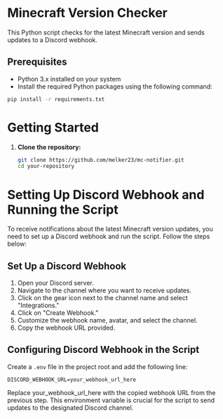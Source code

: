 # Minecraft Version Checker

This Python script checks for the latest Minecraft version and sends updates to a Discord webhook.

## Prerequisites

- Python 3.x installed on your system
- Install the required Python packages using the following command:

```bash
pip install -r requirements.txt
```
# Getting Started

1. **Clone the repository:**

   ```bash
   git clone https://github.com/melker23/mc-notifier.git
   cd your-repository
   ```

# Setting Up Discord Webhook and Running the Script

To receive notifications about the latest Minecraft version updates, you need to set up a Discord webhook and run the script. Follow the steps below:

## Set Up a Discord Webhook

1. Open your Discord server.
2. Navigate to the channel where you want to receive updates.
3. Click on the gear icon next to the channel name and select "Integrations."
4. Click on "Create Webhook."
5. Customize the webhook name, avatar, and select the channel.
6. Copy the webhook URL provided.

## Configuring Discord Webhook in the Script

Create a `.env` file in the project root and add the following line:

```env
DISCORD_WEBHOOK_URL=your_webhook_url_here
```
Replace your_webhook_url_here with the copied webhook URL from the previous step. This environment variable is crucial for the script to send updates to the designated Discord channel.



